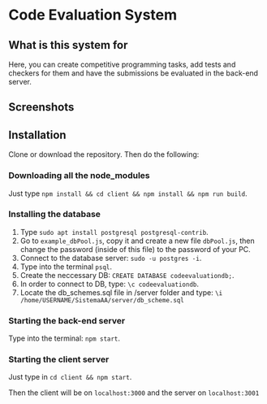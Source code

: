 # Code Evaluation System

## What is this system for
Here, you can create competitive programming tasks, add tests and checkers for them and have the submissions be evaluated in the back-end server.

## Screenshots

## Installation

Clone or download the repository. Then do the following:

### Downloading all the node_modules
Just type `npm install && cd client && npm install && npm run build`.


### Installing  the database
1. Type `sudo apt install postgresql postgresql-contrib`.
2. Go to `example_dbPool.js`, copy it and create a new file `dbPool.js`, then change the password (inside of this file) to the password of your PC.
3. Connect to the database server: `sudo -u postgres -i`.
4. Type into the terminal `psql`.
5. Create the neccessary DB: `CREATE DATABASE codeevaluationdb;`.
6. In order to connect to DB, type: `\c codeevaluationdb`.
7. Locate the db_schemes.sql file in /server folder and type: `\i /home/USERNAME/SistemaAA/server/db_scheme.sql`

### Starting the back-end server
Type into the terminal: `npm start`.

### Starting the client server
Just type in `cd client && npm start`.

Then the client will be on `localhost:3000` and the server on `localhost:3001`

